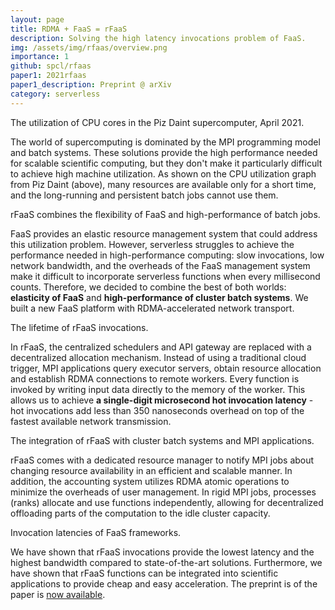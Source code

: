 ```yaml
---
layout: page
title: RDMA + FaaS = rFaaS
description: Solving the high latency invocations problem of FaaS.
img: /assets/img/rfaas/overview.png
importance: 1
github: spcl/rfaas
paper1: 2021rfaas
paper1_description: Preprint @ arXiv
category: serverless
---
```


<div style="vertical-align:middle; text-align:center">
    <img class="img-fluid rounded z-depth-1" src="{{ '/assets/img/rfaas/utilization.png' | relative_url }}" alt="" title="Piz Daint utilization."/>
</div>
<div class="caption">
  The utilization of CPU cores in the Piz Daint supercomputer, April 2021.
</div>

The world of supercomputing is dominated by the MPI programming model and batch systems.
These solutions provide the high performance needed for scalable scientific computing, but
they don't make it particularly difficult to achieve high machine utilization.
As shown on the CPU utilization graph from Piz Daint (above), many resources are available
only for a short time, and the long-running and persistent batch jobs cannot use them.

<div style="vertical-align:middle; text-align:center">
    <img class="img-fluid rounded z-depth-1" src="{{ '/assets/img/rfaas/overview.png' | relative_url }}" alt="" title="rFaaS overview."/>
</div>
<div class="caption">
  rFaaS combines the flexibility of FaaS and high-performance of batch jobs.
</div>

FaaS provides an elastic resource management system that could address this utilization problem.
However, serverless struggles to achieve the performance needed in high-performance computing:
slow invocations, low network bandwidth, and the overheads of the FaaS management system
make it difficult to incorporate serverless functions when every millisecond counts.
Therefore, we decided to combine the best of both worlds: **elasticity of FaaS** and **high-performance
of cluster batch systems**. We built a new FaaS platform with RDMA-accelerated network transport.


<div style="vertical-align:middle; text-align:center">
    <img class="img-fluid rounded z-depth-1" src="{{ '/assets/img/rfaas/lifetime.png' | relative_url }}" alt="" title="rFaaS invocations."/>
</div>
<div class="caption">
  The lifetime of rFaaS invocations.
</div>

In rFaaS, the centralized schedulers and API gateway are replaced with a decentralized allocation mechanism.
Instead of using a traditional cloud trigger, MPI applications query executor servers,
obtain resource allocation and establish RDMA connections to remote workers.
Every function is invoked by writing input data directly to the memory of the worker.
This allows us to achieve **a single-digit microsecond hot invocation latency** - hot invocations
add less than 350 nanoseconds overhead on top of the fastest available network transmission.

<div style="vertical-align:middle; text-align:center">
    <img class="img-fluid rounded z-depth-1" src="{{ '/assets/img/rfaas/system.png' | relative_url }}" alt="" title="rFaaS with batch systems."/>
</div>
<div class="caption">
  The integration of rFaaS with cluster batch systems and MPI applications.
</div>

rFaaS comes with a dedicated resource manager to notify MPI jobs about changing resource availability
in an efficient and scalable manner. In addition, the accounting system utilizes RDMA atomic operations to minimize the overheads of user management.
In rigid MPI jobs, processes (ranks) allocate and use functions independently, allowing for 
decentralized offloading parts of the computation to the idle cluster capacity.

<div style="vertical-align:middle; text-align:center">
    <img class="img-fluid rounded z-depth-1" src="{{ '/assets/img/rfaas/invocation_times.png' | relative_url }}" alt="" title="Invocation latencies.."/>
</div>
<div class="caption">
  Invocation latencies of FaaS frameworks.
</div>

We have shown that rFaaS invocations provide the lowest latency and the highest bandwidth
compared to state-of-the-art solutions. Furthermore, we have shown that rFaaS functions
can be integrated into scientific applications to provide cheap and easy acceleration.
The preprint is of the paper is [now available](/publications#2021rfaas).
